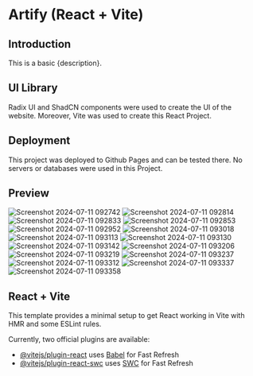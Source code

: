 # Artify (React + Vite)

## Introduction

This is a basic {description}.

## UI Library

Radix UI and ShadCN components were used to create the UI of the website. Moreover, Vite was used to create this React Project.

## Deployment

This project was deployed to Github Pages and can be tested there. No servers or databases were used in this Project.

## Preview
![Screenshot 2024-07-11 092742](https://github.com/HasanYahya101/Artify-Vite/assets/118683092/b7f3880d-7fca-47bd-8355-855f0e03eb4e)
![Screenshot 2024-07-11 092814](https://github.com/HasanYahya101/Artify-Vite/assets/118683092/ddac67fe-f6b9-403e-b17b-d9f27e7decf7)
![Screenshot 2024-07-11 092833](https://github.com/HasanYahya101/Artify-Vite/assets/118683092/0c9d0146-c72e-428c-b32c-4e1049716010)
![Screenshot 2024-07-11 092853](https://github.com/HasanYahya101/Artify-Vite/assets/118683092/51213c44-6c91-40e9-bc7e-140316f4b65b)
![Screenshot 2024-07-11 092952](https://github.com/HasanYahya101/Artify-Vite/assets/118683092/bdfebed1-ef80-420f-b892-994d367d172f)
![Screenshot 2024-07-11 093018](https://github.com/HasanYahya101/Artify-Vite/assets/118683092/0f0b64ca-e626-441f-8d37-e74bc1f6a19d)
![Screenshot 2024-07-11 093113](https://github.com/HasanYahya101/Artify-Vite/assets/118683092/12658176-6771-49a6-b499-5f0568f95517)
![Screenshot 2024-07-11 093130](https://github.com/HasanYahya101/Artify-Vite/assets/118683092/91d1b767-ee64-442d-a010-aed201f602f2)
![Screenshot 2024-07-11 093142](https://github.com/HasanYahya101/Artify-Vite/assets/118683092/e35ff3ce-25d8-462f-8065-13d7117bfa2c)
![Screenshot 2024-07-11 093206](https://github.com/HasanYahya101/Artify-Vite/assets/118683092/4be4194f-49b7-4202-b338-61ea116c3b8c)
![Screenshot 2024-07-11 093219](https://github.com/HasanYahya101/Artify-Vite/assets/118683092/1936c6f9-3511-428b-84be-217343d6814c)
![Screenshot 2024-07-11 093237](https://github.com/HasanYahya101/Artify-Vite/assets/118683092/62df81fa-fea2-4870-ad38-e21bf11dc32b)
![Screenshot 2024-07-11 093312](https://github.com/HasanYahya101/Artify-Vite/assets/118683092/fb30a751-b0da-43cd-9a40-4af91b85cfdf)
![Screenshot 2024-07-11 093337](https://github.com/HasanYahya101/Artify-Vite/assets/118683092/3c67c893-ecc0-4c8d-9c24-54d7e7197275)
![Screenshot 2024-07-11 093358](https://github.com/HasanYahya101/Artify-Vite/assets/118683092/8b9ab5a5-b936-4aa5-9456-f2a8d4e4c5b2)


## React + Vite

This template provides a minimal setup to get React working in Vite with HMR and some ESLint rules.

Currently, two official plugins are available:

- [@vitejs/plugin-react](https://github.com/vitejs/vite-plugin-react/blob/main/packages/plugin-react/README.md) uses [Babel](https://babeljs.io/) for Fast Refresh
- [@vitejs/plugin-react-swc](https://github.com/vitejs/vite-plugin-react-swc) uses [SWC](https://swc.rs/) for Fast Refresh
